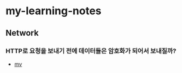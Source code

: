 # my-learning-notes

## Network

### HTTP로 요청을 보내기 전에 데이터들은 암호화가 되어서 보내질까?

- [mv](https://github.com/nwnp/my-learning-notes/blob/main/network/beforeRequest.md)
